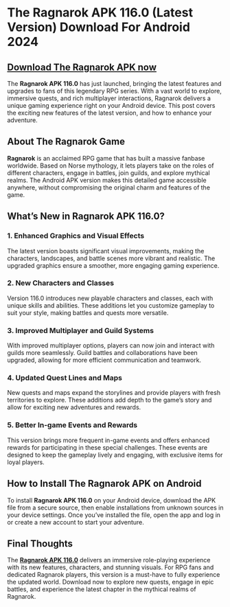 # The Ragnarok APK 116.0 (Latest Version) Download For Android 2024

## [Download The Ragnarok APK now](https://spoo.me/3vRMu8)

The **Ragnarok APK 116.0** has just launched, bringing the latest features and upgrades to fans of this legendary RPG series. With a vast world to explore, immersive quests, and rich multiplayer interactions, Ragnarok delivers a unique gaming experience right on your Android device. This post covers the exciting new features of the latest version, and how to enhance your adventure.

## About The Ragnarok Game

**Ragnarok** is an acclaimed RPG game that has built a massive fanbase worldwide. Based on Norse mythology, it lets players take on the roles of different characters, engage in battles, join guilds, and explore mythical realms. The Android APK version makes this detailed game accessible anywhere, without compromising the original charm and features of the game.

## What’s New in Ragnarok APK 116.0?

### 1. Enhanced Graphics and Visual Effects
The latest version boasts significant visual improvements, making the characters, landscapes, and battle scenes more vibrant and realistic. The upgraded graphics ensure a smoother, more engaging gaming experience.

### 2. New Characters and Classes
Version 116.0 introduces new playable characters and classes, each with unique skills and abilities. These additions let you customize gameplay to suit your style, making battles and quests more versatile.

### 3. Improved Multiplayer and Guild Systems
With improved multiplayer options, players can now join and interact with guilds more seamlessly. Guild battles and collaborations have been upgraded, allowing for more efficient communication and teamwork.

### 4. Updated Quest Lines and Maps
New quests and maps expand the storylines and provide players with fresh territories to explore. These additions add depth to the game’s story and allow for exciting new adventures and rewards.

### 5. Better In-game Events and Rewards
This version brings more frequent in-game events and offers enhanced rewards for participating in these special challenges. These events are designed to keep the gameplay lively and engaging, with exclusive items for loyal players.

## How to Install The Ragnarok APK on Android

To install **Ragnarok APK 116.0** on your Android device, download the APK file from a secure source, then enable installations from unknown sources in your device settings. Once you’ve installed the file, open the app and log in or create a new account to start your adventure.

## Final Thoughts

The **[Ragnarok APK 116.0](https://github.com/The-Ragnarok-APK)** delivers an immersive role-playing experience with its new features, characters, and stunning visuals. For RPG fans and dedicated Ragnarok players, this version is a must-have to fully experience the updated world. Download now to explore new quests, engage in epic battles, and experience the latest chapter in the mythical realms of Ragnarok.
